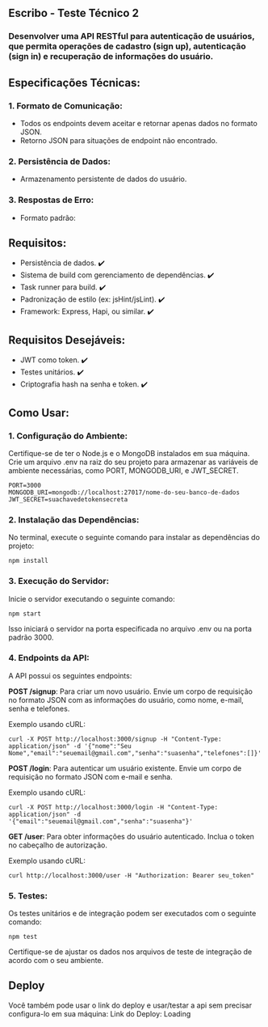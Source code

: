 ## Escribo - Teste Técnico 2
### Desenvolver uma API RESTful para autenticação de usuários, que permita operações de cadastro (sign up), autenticação (sign in) e recuperação de informações do usuário.

## Especificações Técnicas:
### 1. Formato de Comunicação:
- Todos os endpoints devem aceitar e retornar apenas dados no formato JSON.
- Retorno JSON para situações de endpoint não encontrado.
### 2. Persistência de Dados:
- Armazenamento persistente de dados do usuário.
### 3. Respostas de Erro:
- Formato padrão:
 
## Requisitos:
- Persistência de dados. ✔️
- Sistema de build com gerenciamento de dependências. ✔️
- Task runner para build. ✔️
- Padronização de estilo (ex: jsHint/jsLint). ✔️
- Framework: Express, Hapi, ou similar. ✔️

## Requisitos Desejáveis:
- JWT como token. ✔️
- Testes unitários. ✔️
- Criptografia hash na senha e token. ✔️

## Como Usar:
### 1. Configuração do Ambiente:
Certifique-se de ter o Node.js e o MongoDB instalados em sua máquina. Crie um arquivo .env na raiz do seu projeto para armazenar as variáveis de ambiente necessárias, como PORT, MONGODB_URI, e JWT_SECRET.
```
PORT=3000
MONGODB_URI=mongodb://localhost:27017/nome-do-seu-banco-de-dados
JWT_SECRET=suachavedetokensecreta
```
### 2. Instalação das Dependências:
No terminal, execute o seguinte comando para instalar as dependências do projeto:
```
npm install
```
### 3. Execução do Servidor:
Inicie o servidor executando o seguinte comando:
```
npm start
```
Isso iniciará o servidor na porta especificada no arquivo .env ou na porta padrão 3000.

### 4. Endpoints da API:
A API possui os seguintes endpoints:

**POST /signup**: Para criar um novo usuário. Envie um corpo de requisição no formato JSON com as informações do usuário, como nome, e-mail, senha e telefones.

Exemplo usando cURL:
```
curl -X POST http://localhost:3000/signup -H "Content-Type: application/json" -d '{"nome":"Seu Nome","email":"seuemail@gmail.com","senha":"suasenha","telefones":[]}'
```
**POST /login**: Para autenticar um usuário existente. Envie um corpo de requisição no formato JSON com e-mail e senha.

Exemplo usando cURL:
```
curl -X POST http://localhost:3000/login -H "Content-Type: application/json" -d '{"email":"seuemail@gmail.com","senha":"suasenha"}'
```
**GET /user**: Para obter informações do usuário autenticado. Inclua o token no cabeçalho de autorização.

Exemplo usando cURL:
```
curl http://localhost:3000/user -H "Authorization: Bearer seu_token"
```
### 5. Testes:
Os testes unitários e de integração podem ser executados com o seguinte comando:
```
npm test
```
Certifique-se de ajustar os dados nos arquivos de teste de integração de acordo com o seu ambiente.

## Deploy
Você também pode usar o link do deploy e usar/testar a api sem precisar configura-lo em sua máquina:
Link do Deploy: Loading
